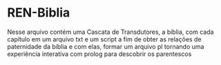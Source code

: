 # REN-Biblia
Nesse arquivo contém uma Cascata de Transdutores, a bíblia, com cada capítulo em um arquivo txt e um script a fim de obter as relações de paternidade da bíblia e com elas, formar um arquivo pl tornando uma experiência interativa com prolog para descobrir os parentescos
